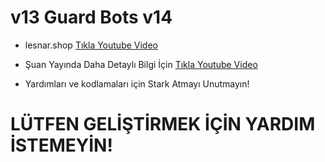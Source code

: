 # v13 Guard Bots v14

- lesnar.shop [Tıkla Youtube Video](https://youtu.be/3q7CmpNzGu4?si=QOc83nfIl4B38x22)

- Şuan Yayında Daha Detaylı Bilgi İçin [Tıkla Youtube Video](https://youtu.be/3q7CmpNzGu4?si=QOc83nfIl4B38x22)

- Yardımları ve kodlamaları için Stark Atmayı Unutmayın!

# LÜTFEN GELİŞTİRMEK İÇİN YARDIM İSTEMEYİN!
